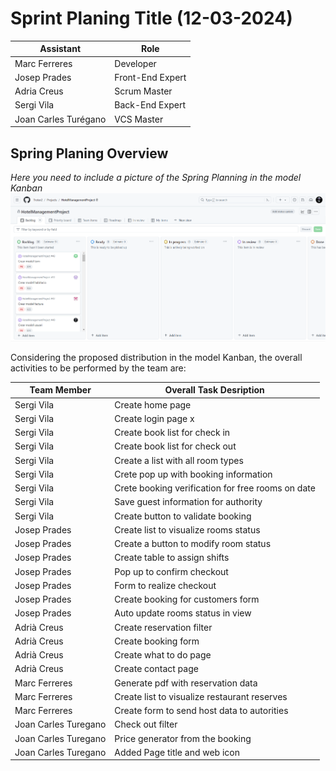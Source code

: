 # Sprint Planing Title (12-03-2024)

| Assistant            | Role             |  
|----------------------|------------------|
| Marc Ferreres        | Developer        |   
| Josep Prades         | Front-End Expert |  
| Adria Creus          | Scrum Master     |  
| Sergi Vila           | Back-End Expert  |  
| Joan Carles Turégano | VCS Master       |


## Spring Planing Overview

*Here you need to include a picture of the Spring Planning in the model Kanban*
![Spring Planing](SprintPlaning.png)

Considering the proposed distribution in the model Kanban, the overall activities to be performed by the team are: 


| Team Member          | Overall Task Desription                           |  
|----------------------|---------------------------------------------------|
| Sergi Vila           | Create home page                                  |   
| Sergi Vila           | Create login page x                               |   
| Sergi Vila           | Create book list for check in                     |   
| Sergi Vila           | Create book list for check out                    |   
| Sergi Vila           | Create a list with all room types                 |   
| Sergi Vila           | Crete pop up with booking information             |   
| Sergi Vila           | Crete booking verification for free rooms on date |   
| Sergi Vila           | Save guest information for authority              |   
| Sergi Vila           | Create button to validate booking                 |   
| Josep Prades         | Create list to visualize rooms status             |  
| Josep Prades         | Create a button to modify room status             |  
| Josep Prades         | Create table to assign shifts                     |  
| Josep Prades         | Pop up to confirm checkout                        |  
| Josep Prades         | Form to realize checkout                          |  
| Josep Prades         | Create booking for customers form                 |  
| Josep Prades         | Auto update rooms status in view                  |  
| Adrià Creus          | Create reservation filter                         |  
| Adrià Creus          | Create booking form                               | 
| Adrià Creus          | Create what to do page                            |
| Adrià Creus          | Create contact page                               | 
| Marc Ferreres        | Generate pdf with reservation data                |  
| Marc Ferreres        | Create list to visualize restaurant reserves      |  
| Marc Ferreres        | Create form to send host data to autorities       |  
| Joan Carles Turegano | Check out filter                                  |
| Joan Carles Turegano | Price generator from the booking                  |
| Joan Carles Turegano | Added Page title and web icon                     |


